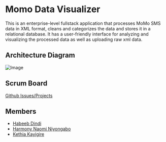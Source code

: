 # Momo Data Visualizer
This is an enterprise-level fullstack application that processes MoMo SMS data in XML format, cleans and categorizes the data and stores it in a relational database. 
It has a user-friendly interface for analyzing and visualizing the processed data as well as uploading raw xml data.

## Architecture Diagram
![Image](https://github.com/user-attachments/assets/41ecdc4d-067e-4c19-9790-126cf353f0e4)

## Scrum Board
[Github Issues/Projects](https://github.com/users/hniyongabo/projects/2)

## Members 
- [Habeeb Dindi](https://github.com/dindihabeeb)
- [Harmony Naomi Niyongabo](https://github.com/hniyongabo)
- [Kethia Kayigire](https://github.com/kethia19)
